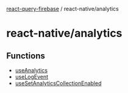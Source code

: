 [react-query-firebase](../../modules.md) / react-native/analytics

# react-native/analytics

## Functions

- [useAnalytics](functions/useAnalytics.md)
- [useLogEvent](functions/useLogEvent.md)
- [useSetAnalyticsCollectionEnabled](functions/useSetAnalyticsCollectionEnabled.md)
